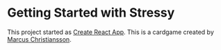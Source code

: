 # Getting Started with Stressy

This project started as [Create React App](https://github.com/facebook/create-react-app).
This is a cardgame created by [Marcus Christiansson](https://github.com/MarcusChrist).
